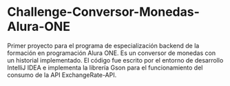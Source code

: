 # Challenge-Conversor-Monedas-Alura-ONE
Primer proyecto para el programa de especialización backend de la formación en programación Alura ONE.
Es un conversor de monedas con un historial implementado.
El código fue escrito por el entorno de desarrollo IntelliJ IDEA e implementa la librería Gson
para el funcionamiento del consumo de la API ExchangeRate-API.
